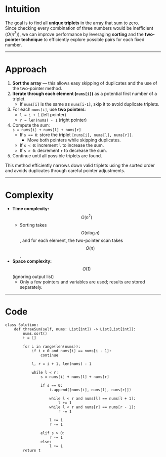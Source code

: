 # Intuition

The goal is to find all **unique triplets** in the array that sum to zero.  
Since checking every combination of three numbers would be inefficient ($O(n^3)$), we can improve performance by leveraging **sorting** and the **two-pointer technique** to efficiently explore possible pairs for each fixed number.

---

# Approach

1. **Sort the array** — this allows easy skipping of duplicates and the use of the two-pointer method.
2. **Iterate through each element (`nums[i]`)** as a potential first number of a triplet.
   - If `nums[i]` is the same as `nums[i-1]`, skip it to avoid duplicate triplets.
3. For each `nums[i]`, use **two pointers**:
   - `l = i + 1` (left pointer)
   - `r = len(nums) - 1` (right pointer)
4. Compute the sum:  
   `s = nums[i] + nums[l] + nums[r]`
   - If `s == 0`: store the triplet `[nums[i], nums[l], nums[r]]`.
     - Move both pointers while skipping duplicates.
   - If `s < 0`: increment `l` to increase the sum.
   - If `s > 0`: decrement `r` to decrease the sum.
5. Continue until all possible triplets are found.

This method efficiently narrows down valid triplets using the sorted order and avoids duplicates through careful pointer adjustments.

---

# Complexity

- **Time complexity:** $$O(n^2)$$
  - Sorting takes $$O(n \log n)$$, and for each element, the two-pointer scan takes $$O(n)$$.
- **Space complexity:** $$O(1)$$ (ignoring output list)
  - Only a few pointers and variables are used; results are stored separately.

---

# Code

```python3 []
class Solution:
    def threeSum(self, nums: List[int]) -> List[List[int]]:
        nums.sort()
        t = []

        for i in range(len(nums)):
            if i > 0 and nums[i] == nums[i - 1]:
                continue

            l, r = i + 1, len(nums) - 1

            while l < r:
                s = nums[i] + nums[l] + nums[r]

                if s == 0:
                    t.append([nums[i], nums[l], nums[r]])

                    while l < r and nums[l] == nums[l + 1]:
                        l += 1
                    while l < r and nums[r] == nums[r - 1]:
                        r -= 1

                    l += 1
                    r -= 1

                elif s > 0:
                    r -= 1
                else:
                    l += 1
        return t

```
